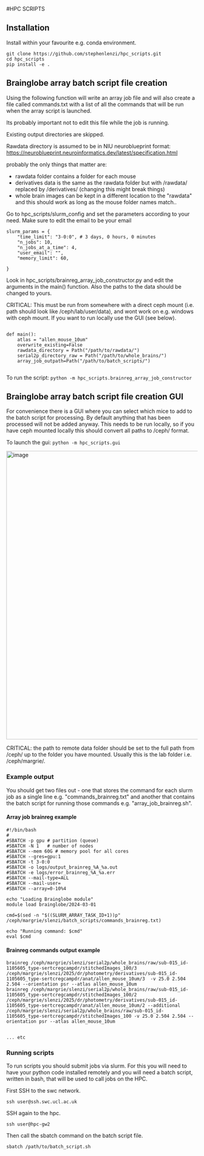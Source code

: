 #HPC SCRIPTS

## Installation

Install within your favourite e.g. conda environment.

```
git clone https://github.com/stephenlenzi/hpc_scripts.git
cd hpc_scripts
pip install -e .
```


## Brainglobe array batch script file creation

Using the following function will write an array job file and will also create
a file called commands.txt with a list of all the commands that will be run when the array script is launched.

Its probably important not to edit this file while the job is running.

Existing output directories are skipped.

Rawdata directory is assumed to be in NIU neuroblueprint format: https://neuroblueprint.neuroinformatics.dev/latest/specification.html 

probably the only things that matter are:

- rawdata folder contains a folder for each mouse
- derivatives data is the same as the rawdata folder but with /rawdata/ replaced by /derivatives/ (changing this might break things)
- whole brain images can be kept in a different location to the "rawdata" and this should work as long as the mouse folder names match.. 


Go to hpc_scripts/slurm_config and set the parameters according to your need. Make sure to edit the email to be your email


```
slurm_params = {
    "time_limit": "3-0:0", # 3 days, 0 hours, 0 minutes
    "n_jobs": 10,
    "n_jobs_at_a_time": 4,
    "user_email": "",
    "memory_limit": 60,

}

```


Look in hpc_scripts/brainreg_array_job_constructor.py and edit the arguments in the main() function. Also the paths to the data should be changed to yours.

CRITICAL: This must be run from somewhere with a direct ceph mount (i.e. path should look like /ceph/lab/user/data), and
wont work on e.g. windows with ceph mount. If you want to run locally use the GUI (see below).

```

def main():
    atlas = "allen_mouse_10um"
    overwrite_existing=False
    rawdata_directory = Path("/path/to/rawdata/")   
    serial2p_directory_raw = Path("/path/to/whole_brains/")
    array_job_outpath=Path("/path/to/batch_scripts/")


```


To run the script:
```python -m hpc_scripts.brainreg_array_job_constructor```

## Brainglobe array batch script file creation GUI

For convenience there is a GUI where you can select which mice to add to the batch script for processing.
By default anything that has been processed will not be added anyway. This needs to be run locally, so if you 
have ceph mounted locally this should convert all paths to /ceph/ format.

To launch the gui:
```python -m hpc_scripts.gui```

<img width="781" height="758" alt="image" src="https://github.com/user-attachments/assets/2de75d6c-7f75-424f-8715-4d09fdac7285" />


CRITICAL: the path to remote data folder should be set to the full path from /ceph/ up to the folder you have mounted. Usually this is the lab folder i.e.  /ceph/margrie/.

### Example output

You should get two files out - one that stores the command for each slurm job as a single line e.g. "commands_brainreg.txt" and another
that contains the batch script for running those commands e.g. "array_job_brainreg.sh".

#### Array job brainreg example
```
#!/bin/bash
#
#SBATCH -p gpu # partition (queue)
#SBATCH -N 1   # number of nodes
#SBATCH --mem 60G # memory pool for all cores
#SBATCH --gres=gpu:1
#SBATCH -t 3-0:0
#SBATCH -o logs/output_brainreg_%A_%a.out
#SBATCH -e logs/error_brainreg_%A_%a.err
#SBATCH --mail-type=ALL
#SBATCH --mail-user=
#SBATCH --array=0-10%4

echo "Loading Brainglobe module"
module load brainglobe/2024-03-01

cmd=$(sed -n "$((SLURM_ARRAY_TASK_ID+1))p" /ceph/margrie/slenzi/batch_scripts/commands_brainreg.txt)

echo "Running command: $cmd"
eval $cmd
```
#### Brainreg commands output example
```
brainreg /ceph/margrie/slenzi/serial2p/whole_brains/raw/sub-015_id-1105605_type-sertcregcampdr/stitchedImages_100/3 /ceph/margrie/slenzi/2025/dr/photometry/derivatives/sub-015_id-1105605_type-sertcregcampdr/anat/allen_mouse_10um/3  -v 25.0 2.504 2.504 --orientation psr --atlas allen_mouse_10um
brainreg /ceph/margrie/slenzi/serial2p/whole_brains/raw/sub-015_id-1105605_type-sertcregcampdr/stitchedImages_100/2 /ceph/margrie/slenzi/2025/dr/photometry/derivatives/sub-015_id-1105605_type-sertcregcampdr/anat/allen_mouse_10um/2 --additional /ceph/margrie/slenzi/serial2p/whole_brains/raw/sub-015_id-1105605_type-sertcregcampdr/stitchedImages_100 -v 25.0 2.504 2.504 --orientation psr --atlas allen_mouse_10um


... etc

```
### Running scripts

To run scripts you should submit jobs via slurm. For this you will need to have your python code
installed remotely and you will need a batch script, written in bash, that will be used to call jobs on
the HPC.

First SSH to the swc network.

```ssh user@ssh.swc.ucl.ac.uk```

SSH again to the hpc.

```ssh user@hpc-gw2```

Then call the sbatch command on the batch script file.

```sbatch /path/to/batch_script.sh```
